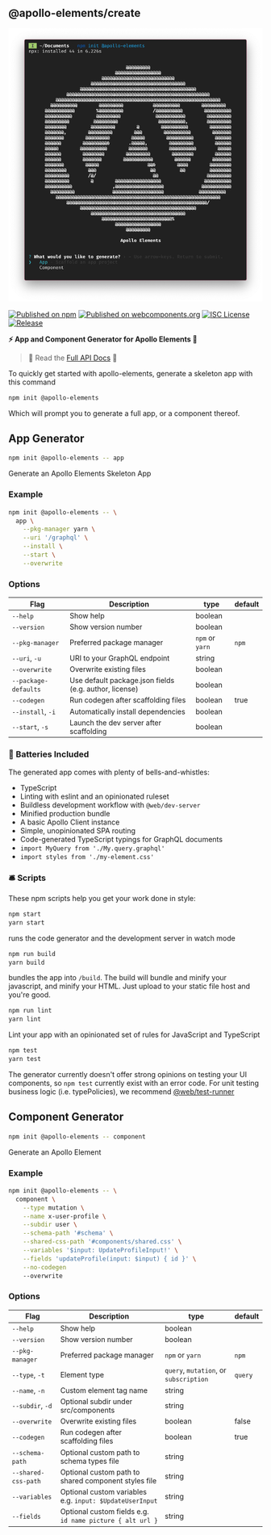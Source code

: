 ## @apollo-elements/create

<div align="center">
  <img src="./create-screenshot.png" alt="command output in terminal"/>
</div>

[![Published on npm](https://img.shields.io/npm/v/@apollo-elements/create.svg)](https://www.npmjs.com/package/@apollo-elements/create)
[![Published on webcomponents.org](https://img.shields.io/badge/webcomponents.org-published-blue.svg)](https://www.webcomponents.org/element/@apollo-elements/create)
[![ISC License](https://img.shields.io/npm/l/@apollo-elements/create)](https://github.com/apollo-elements/apollo-elements/blob/main/LICENCE.md)
[![Release](https://github.com/apollo-elements/apollo-elements/workflows/Release/badge.svg)](https://github.com/apollo-elements/apollo-elements/actions)

<strong>⚡️ App and Component Generator for Apollo Elements 🚀</strong>

> 🔎 Read the [Full API Docs](https://apolloelements.dev/api/libraries/create/) 🔎

To quickly get started with apollo-elements, generate a skeleton app with this command

```sh
npm init @apollo-elements
```

Which will prompt you to generate a full app, or a component thereof.

## App Generator

```sh
npm init @apollo-elements -- app
```

Generate an Apollo Elements Skeleton App

### Example

```sh
npm init @apollo-elements -- \
  app \
    --pkg-manager yarn \
    --uri '/graphql' \
    --install \
    --start \
    --overwrite
```

### Options

| Flag                 | Description                                            | type            | default |
| -------------------- | ------------------------------------------------------ | --------------- | ------- |
| `--help`             | Show help                                              | boolean         |         |
| `--version`          | Show version number                                    | boolean         |         |
| `--pkg-manager`      | Preferred package manager                              | `npm` or `yarn` | `npm`   |
| `--uri`, `-u`        | URI to your GraphQL endpoint                           | string          |         |
| `--overwrite`        | Overwrite existing files                               | boolean         |         |
| `--package-defaults` | Use default package.json fields (e.g. author, license) | boolean         |         |
| `--codegen`          | Run codegen after scaffolding files                    | boolean         | true    |
| `--install`, `-i`    | Automatically install dependencies                     | boolean         |         |
| `--start`, `-s`      | Launch the dev server after scaffolding                | boolean         |         |

### 🔋 Batteries Included

The generated app comes with plenty of bells-and-whistles:

-   TypeScript
-   Linting with eslint and an opinionated ruleset
-   Buildless development workflow with `@web/dev-server`
-   Minified production bundle
-   A basic Apollo Client instance
-   Simple, unopinionated SPA routing
-   Code-generated TypeScript typings for GraphQL documents
-   `import MyQuery from './My.query.graphql'`
-   `import styles from './my-element.css'`

### 🛎 Scripts

These npm scripts help you get your work done in style:

```sh
npm start
yarn start
```

runs the code generator and the development server in watch mode

```sh
npm run build
yarn build
```

bundles the app into `/build`. The build will bundle and minify your javascript, and minify your HTML. Just upload to your static file host and you're good.

```sh
npm run lint
yarn lint
```

Lint your app with an opinionated set of rules for JavaScript and TypeScript

```sh
npm test
yarn test
```

The generator currently doesn't offer strong opinions on testing your UI components, so `npm test` currently exist with an error code. For unit testing business logic (i.e. typePolicies), we recommend [@web/test-runner](https://modern-web.dev/guides/test-runner/getting-started/)

## Component Generator

```sh
npm init @apollo-elements -- component
```

Generate an Apollo Element

### Example

```sh
npm init @apollo-elements -- \
  component \
    --type mutation \
    --name x-user-profile \
    --subdir user \
    --schema-path '#schema' \
    --shared-css-path '#components/shared.css' \
    --variables '$input: UpdateProfileInput!' \
    --fields 'updateProfile(input: $input) { id }' \
    --no-codegen
    --overwrite
```

### Options

| Flag                | Description                                               | type                                   | default |
| ------------------- | --------------------------------------------------------- | -------------------------------------- | ------- |
| `--help`            | Show help                                                 | boolean                                |         |
| `--version`         | Show version number                                       | boolean                                |         |
| `--pkg-manager`     | Preferred package manager                                 | `npm` or `yarn`                        | `npm`   |
| `--type`, `-t`      | Element type                                              | `query`, `mutation`, or `subscription` | `query` |
| `--name`, `-n`      | Custom element tag name                                   | string                                 |         |
| `--subdir`, `-d`    | Optional subdir under src/components                      | string                                 |         |
| `--overwrite`       | Overwrite existing files                                  | boolean                                | false   |
| `--codegen`         | Run codegen after scaffolding files                       | boolean                                | true    |
| `--schema-path`     | Optional custom path to schema types file                 | string                                 |         |
| `--shared-css-path` | Optional custom path to shared component styles file      | string                                 |         |
| `--variables`       | Optional custom variables e.g. `input: $UpdateUserInput`  | string                                 |         |
| `--fields`          | Optional custom fields e.g. `id name picture { alt url }` | string                                 |         |
